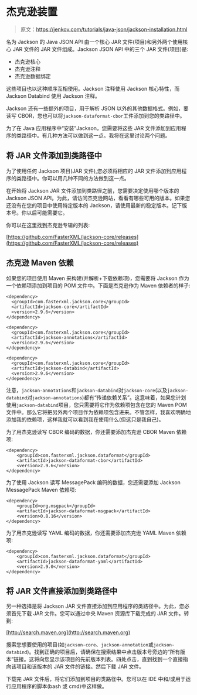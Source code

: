 # 杰克逊装置

> 原文：<https://jenkov.com/tutorials/java-json/jackson-installation.html>

名为 Jackson 的 Java JSON API 由一个核心 JAR 文件(项目)和另外两个使用核心 JAR 文件的 JAR 文件组成。Jackson JSON API 中的三个 JAR 文件(项目)是:

*   杰克逊核心
*   杰克逊注释
*   杰克逊数据绑定

这些项目也以这种顺序互相使用。Jackson 注释使用 Jackson 核心特性，而 Jackson Databind 使用 Jackson 注释。

Jackson 还有一些额外的项目，用于解析 JSON 以外的其他数据格式。例如，要读写 CBOR，您也可以将`jackson-dataformat-cbor`工件添加到您的类路径中。

为了在 Java 应用程序中“安装”Jackson，您需要将这些 JAR 文件添加到应用程序的类路径中。有几种方法可以做到这一点。我将在这里讨论两个问题。

## 将 JAR 文件添加到类路径中

为了使用任何 Jackson 项目(JAR 文件),您必须将相应的 JAR 文件添加到应用程序的类路径中。你可以用几种不同的方法做到这一点。

在开始将 Jackson JAR 文件添加到类路径之前，您需要决定使用哪个版本的 Jackson JSON API。为此，请访问杰克逊网站，看看有哪些可用的版本。如果您还没有在您的项目中使用特定版本的 Jackson，请使用最新的稳定版本。记下版本号。你以后可能需要它。

你可以在这里找到杰克逊专辑的列表:

[https://github.com/FasterXML/jackson-core/releases](https://github.com/FasterXML/jackson-core/releases)

## 杰克逊 Maven 依赖

如果您的项目使用 Maven 来构建(并解析+下载依赖项)，您需要将 Jackson 作为一个依赖项添加到项目的 POM 文件中。下面是杰克逊作为 Maven 依赖者的样子:

```
<dependency>
  <groupId>com.fasterxml.jackson.core</groupId>
  <artifactId>jackson-core</artifactId>
  <version>2.9.6</version>
</dependency>

<dependency>
  <groupId>com.fasterxml.jackson.core</groupId>
  <artifactId>jackson-annotations</artifactId>
  <version>2.9.6</version>
</dependency>

<dependency>
  <groupId>com.fasterxml.jackson.core</groupId>
  <artifactId>jackson-databind</artifactId>
  <version>2.9.6</version>
</dependency>

```

注意，`jackson-annotations`和`jackson-databind`对`jackson-core`(以及`jackson-databind`对`jackson-annotations`)都有“传递依赖关系”。这意味着，如果您计划使用`jackson-databind`项目，您只需要将它作为依赖项包含在您的 Maven POM 文件中。那么它将把另外两个项目作为依赖项包含进来。不管怎样，我喜欢明确地添加我的依赖项，这样我就可以看到我在使用什么(但这只是我自己)。

为了用杰克逊读写 CBOR 编码的数据，你还需要添加杰克逊 CBOR Maven 依赖项:

```
<dependency>
    <groupId>com.fasterxml.jackson.dataformat</groupId>
    <artifactId>jackson-dataformat-cbor</artifactId>
    <version>2.9.6</version>
</dependency>    

```

为了使用 Jackson 读写 MessagePack 编码的数据，您还需要添加 Jackson MessagePack Maven 依赖项:

```
<dependency>
    <groupId>org.msgpack</groupId>
    <artifactId>jackson-dataformat-msgpack</artifactId>
    <version>0.8.16</version>
</dependency>

```

为了用杰克逊读写 YAML 编码的数据，你还需要添加杰克逊 YAML Maven 依赖项:

```
<dependency>
    <groupId>com.fasterxml.jackson.dataformat</groupId>
    <artifactId>jackson-dataformat-yaml</artifactId>
    <version>2.9.0</version>
</dependency>

```

## 将 JAR 文件直接添加到类路径中

另一种选择是将 Jackson JAR 文件直接添加到应用程序的类路径中。为此，您必须首先下载 JAR 文件。您可以通过中央 Maven 资源库下载完成的 JAR 文件。转到:

[http://search.maven.org](http://search.maven.org)

搜索您想要使用的项目(如`jackson-core`、`jackson-annotation`或`jackson-databind`)。找到正确的项目后，请确保在搜索结果中点击版本号旁边的“所有版本”链接。这将向您显示该项目的先前版本列表。四处点击，直到找到一个直接指向该项目和该版本的 JAR 文件的链接。然后下载 JAR 文件。

下载完 JAR 文件后，将它们添加到项目的类路径中。您可以在 IDE 中和/或用于运行应用程序的脚本(bash 或 cmd)中这样做。